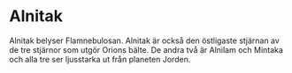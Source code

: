 # Alnitak

Alnitak belyser Flamnebulosan. Alnitak är också den östligaste stjärnan av de
tre stjärnor som utgör Orions bälte. De andra två är Alnilam och Mintaka och
alla tre ser ljusstarka ut från planeten Jorden.
